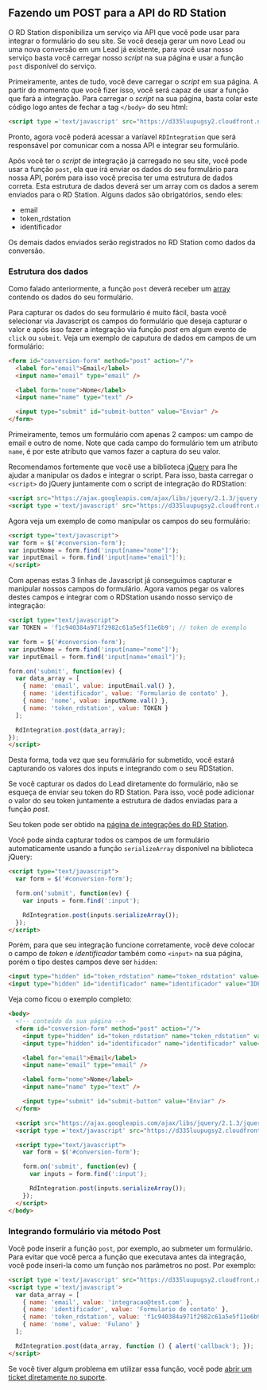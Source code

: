 ## Fazendo um POST para a API do RD Station

O RD Station disponibiliza um serviço via API que você pode usar para integrar o formulário do seu site. Se você deseja gerar um novo Lead ou uma nova conversão em um Lead já existente, para você usar nosso serviço basta você carregar nosso _script_ na sua página e usar a função `post` disponível do serviço.

Primeiramente, antes de tudo, você deve carregar o _script_ em sua página. A partir do momento que você fizer isso, você será capaz de usar a função que fará a integração. Para carregar o _script_ na sua página, basta colar este código logo antes de fechar a tag `</body>` do seu html:

```html
<script type ='text/javascript' src="https://d335luupugsy2.cloudfront.net/js/integration/stable/rd-js-integration.min.js"></script>
```

Pronto, agora você poderá acessar a varíavel `RDIntegration` que será responsável por comunicar com a nossa API e integrar seu formulário.

Após você ter o _script_ de integração já carregado no seu site, você pode usar a função `post`, ela que irá enviar os dados do seu formulário para nossa API, porém para isso você precisa ter uma estrutura de dados correta. Esta estrutura de dados deverá ser um array com os dados a serem enviados para o RD Station.
Alguns dados são obrigatórios, sendo eles:
- email
- token_rdstation
- identificador

Os demais dados enviados serão registrados no RD Station como dados da conversão.

### Estrutura dos dados

Como falado anteriormente, a função `post` deverá receber um [array](https://pt.wikipedia.org/wiki/Arranjo_(computa%C3%A7%C3%A3o)) contendo os dados do seu formulário.

Para capturar os dados do seu formulário é muito fácil, basta você selecionar via Javascript os campos do formulário que deseja capturar o valor e após isso fazer a integração via função _post_ em algum evento de `click` ou `submit`. Veja um exemplo de caputura de dados em campos de um formulário:

```html
<form id="conversion-form" method="post" action="/">
  <label for="email">Email</label>
  <input name="email" type="email" />

  <label form="nome">Nome</label>
  <input name="name" type="text" />

  <input type="submit" id="submit-button" value="Enviar" />
</form>
```

Primeiramente, temos um formulário com apenas 2 campos: um campo de email e outro de nome. Note que cada campo do formulário tem um atributo `name`, é por este atributo que vamos fazer a captura do seu valor.

Recomendamos fortemente que você use a biblioteca [jQuery](https://jquery.com/) para lhe ajudar a manipular os dados e integrar o script. Para isso, basta carregar o `<script>` do jQuery juntamente com o script de integração do RDStation:

```html
<script src="https://ajax.googleapis.com/ajax/libs/jquery/2.1.3/jquery.min.js"></script>
<script type ='text/javascript' src="https://d335luupugsy2.cloudfront.net/js/integration/stable/rd-js-integration.min.js"></script>
```

Agora veja um exemplo de como manipular os campos do seu formulário:

```html
<script type="text/javascript">
var form = $('#conversion-form');
var inputNome = form.find('input[name="nome"]');
var inputEmail = form.find('input[name="email"]');
</script>
```

Com apenas estas 3 linhas de Javascript já conseguimos capturar e manipular nossos campos do formulário. Agora vamos pegar os valores destes campos e integrar com o RDStation usando nosso serviço de integração:

```html
<script type="text/javascript">
var TOKEN = 'f1c940384a971f2982c61a5e5f11e6b9'; // token de exemplo

var form = $('#conversion-form');
var inputNome = form.find('input[name="nome"]');
var inputEmail = form.find('input[name="email"]');

form.on('submit', function(ev) {
  var data_array = [
    { name: 'email', value: inputEmail.val() },
    { name: 'identificador', value: 'Formulario de contato' },
    { name: 'nome', value: inputNome.val() },
    { name: 'token_rdstation', value: TOKEN }
  ];

  RdIntegration.post(data_array);
});
</script>
```

Desta forma, toda vez que seu formulário for submetido, você estará capturando os valores dos inputs e integrando com o seu RDStation.

Se você capturar os dados do Lead diretamente do formulário, não se esqueça de enviar seu token do RD Station. Para isso, você pode adicionar o valor do seu token juntamente a estrutura de dados enviadas para a função _post_.

Seu token pode ser obtido na [página de integrações do RD Station](https://rdstation.com.br/integracoes).

Você pode ainda capturar todos os campos de um formulário automaticamente usando a função `serializeArray` disponível na biblioteca jQuery:

```html
<script type="text/javascript">
  var form = $('#conversion-form');

  form.on('submit', function(ev) {
    var inputs = form.find(':input');

    RdIntegration.post(inputs.serializeArray());
  });
</script>
```

Porém, para que seu integração funcione corretamente, você deve colocar o campo de _token_ e _identificador_ também como `<input>` na sua página, porém o tipo destes campos deve ser `hidden`:

```html
<input type="hidden" id="token_rdstation" name="token_rdstation" value="SEU_TOKEN_RDSTATION">
<input type="hidden" id="identificador" name="identificador" value="IDENTIFICADOR_DESEJADO">
```

Veja como ficou o exemplo completo:

```html
<body>
  <!-- conteúdo da sua página -->
  <form id="conversion-form" method="post" action="/">
    <input type="hidden" id="token_rdstation" name="token_rdstation" value="SEU_TOKEN_RDSTATION">
    <input type="hidden" id="identificador" name="identificador" value="IDENTIFICADOR_DESEJADO">

    <label for="email">Email</label>
    <input name="email" type="email" />

    <label form="nome">Nome</label>
    <input name="name" type="text" />

    <input type="submit" id="submit-button" value="Enviar" />
  </form>

  <script src="https://ajax.googleapis.com/ajax/libs/jquery/2.1.3/jquery.min.js"></script>
  <script type ='text/javascript' src="https://d335luupugsy2.cloudfront.net/js/integration/stable/rd-js-integration.min.js"></script>

  <script type="text/javascript">
    var form = $('#conversion-form');

    form.on('submit', function(ev) {
      var inputs = form.find(':input');

      RdIntegration.post(inputs.serializeArray());
    });
  </script>
</body>
```

### Integrando formulário via método Post

Você pode inserir a função `post`, por exemplo, ao submeter um formulário. Para evitar que você perca a função que executava antes da integração, você pode inseri-la como um função nos parâmetros no post. Por exemplo:

```html
<script type ='text/javascript' src="https://d335luupugsy2.cloudfront.net/js/integration/stable/rd-js-integration.min.js"></script>
<script type ='text/javascript'>
  var data_array = [
    { name: 'email', value: 'integracao@test.com' },
    { name: 'identificador', value: 'Formulario de contato' },
    { name: 'token_rdstation', value: 'f1c940384a971f2982c61a5e5f11e6b9' },
    { name: 'nome', value: 'Fulano' }
  ];

  RdIntegration.post(data_array, function () { alert('callback'); });
</script>
```

Se você tiver algum problema em utilizar essa função, você pode [abrir um ticket diretamente no suporte](http://ajuda.rdstation.com.br/hc/pt-br/requests/new).
